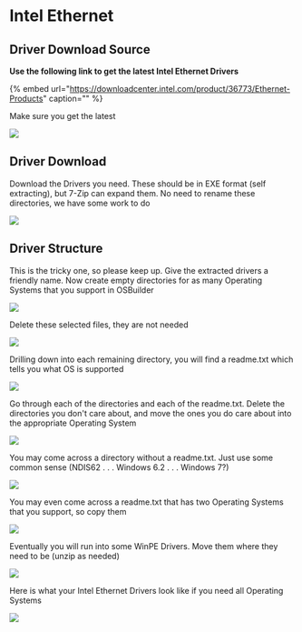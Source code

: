 # Intel Ethernet

## Driver Download Source

**Use the following link to get the latest Intel Ethernet Drivers**

{% embed url="https://downloadcenter.intel.com/product/36773/Ethernet-Products" caption="" %}

Make sure you get the latest

![](../../../.gitbook/assets/image%20%2810%29.png)

## Driver Download

Download the Drivers you need. These should be in EXE format \(self extracting\), but 7-Zip can expand them. No need to rename these directories, we have some work to do

![](../../../.gitbook/assets/image%20%2811%29.png)

## Driver Structure

This is the tricky one, so please keep up. Give the extracted drivers a friendly name. Now create empty directories for as many Operating Systems that you support in OSBuilder

![](../../../.gitbook/assets/image%20%2897%29.png)

Delete these selected files, they are not needed

![](../../../.gitbook/assets/image%20%28132%29.png)

Drilling down into each remaining directory, you will find a readme.txt which tells you what OS is supported

![](../../../.gitbook/assets/image%20%28142%29.png)

Go through each of the directories and each of the readme.txt. Delete the directories you don't care about, and move the ones you do care about into the appropriate Operating System

![](../../../.gitbook/assets/image%20%2890%29.png)

You may come across a directory without a readme.txt. Just use some common sense \(NDIS62 . . . Windows 6.2 . . . Windows 7?\)

![](../../../.gitbook/assets/image%20%2823%29.png)

You may even come across a readme.txt that has two Operating Systems that you support, so copy them

![](../../../.gitbook/assets/image%20%28268%29.png)

Eventually you will run into some WinPE Drivers. Move them where they need to be \(unzip as needed\)

![](../../../.gitbook/assets/image%20%28242%29.png)

Here is what your Intel Ethernet Drivers look like if you need all Operating Systems

![](../../../.gitbook/assets/image%20%2867%29.png)


